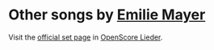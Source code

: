 
# Other songs by [Emilie Mayer](..)

Visit the [official set page] in [OpenScore Lieder].

[official set page]: https://musescore.com/openscore-lieder-corpus/sets/5106658
[OpenScore Lieder]: https://musescore.com/openscore-lieder-corpus
